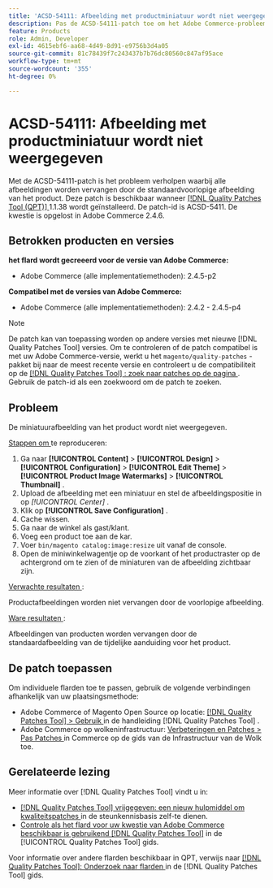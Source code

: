 ```yaml
---
title: 'ACSD-54111: Afbeelding met productminiatuur wordt niet weergegeven'
description: Pas de ACSD-54111-patch toe om het Adobe Commerce-probleem op te lossen, waarbij alle afbeeldingen worden vervangen door de standaardvoorlopige afbeelding van het product.
feature: Products
role: Admin, Developer
exl-id: 4615ebf6-aa68-4d49-8d91-e9756b3d4a05
source-git-commit: 81c78439f7c243437b7b76dc80560c847af95ace
workflow-type: tm+mt
source-wordcount: '355'
ht-degree: 0%

---
```


# ACSD-54111: Afbeelding met productminiatuur wordt niet weergegeven

Met de ACSD-54111-patch is het probleem verholpen waarbij alle afbeeldingen worden vervangen door de standaardvoorlopige afbeelding van het product. Deze patch is beschikbaar wanneer [[!DNL Quality Patches Tool (QPT)] ](https://experienceleague.adobe.com/nl/docs/commerce-knowledge-base/kb/announcements/commerce-announcements/magento-quality-patches-released-new-tool-to-self-serve-quality-patches) 1.1.38 wordt geïnstalleerd. De patch-id is ACSD-5411. De kwestie is opgelost in Adobe Commerce 2.4.6.

## Betrokken producten en versies

**het flard wordt gecreeerd voor de versie van Adobe Commerce:**

* Adobe Commerce (alle implementatiemethoden): 2.4.5-p2

**Compatibel met de versies van Adobe Commerce:**

* Adobe Commerce (alle implementatiemethoden): 2.4.2 - 2.4.5-p4

>[!NOTE]
>
>De patch kan van toepassing worden op andere versies met nieuwe [!DNL Quality Patches Tool] versies. Om te controleren of de patch compatibel is met uw Adobe Commerce-versie, werkt u het `magento/quality-patches` -pakket bij naar de meest recente versie en controleert u de compatibiliteit op de [[!DNL Quality Patches Tool] : zoek naar patches op de pagina ](https://experienceleague.adobe.com/tools/commerce-quality-patches/index.html?lang=nl-NL) . Gebruik de patch-id als een zoekwoord om de patch te zoeken.

## Probleem

De miniatuurafbeelding van het product wordt niet weergegeven.

<u> Stappen om </u> te reproduceren:

1. Ga naar **[!UICONTROL Content]** > **[!UICONTROL Design]** > **[!UICONTROL Configuration]** > **[!UICONTROL Edit Theme]** > **[!UICONTROL Product Image Watermarks]** > **[!UICONTROL Thumbnail]** .
1. Upload de afbeelding met een miniatuur en stel de afbeeldingspositie in op *[!UICONTROL Center]* .
1. Klik op **[!UICONTROL Save Configuration]** .
1. Cache wissen.
1. Ga naar de winkel als gast/klant.
1. Voeg een product toe aan de kar.
1. Voer `bin/magento catalog:image:resize` uit vanaf de console.
1. Open de miniwinkelwagentje op de voorkant of het productraster op de achtergrond om te zien of de miniaturen van de afbeelding zichtbaar zijn.

<u> Verwachte resultaten </u>:

Productafbeeldingen worden niet vervangen door de voorlopige afbeelding.

<u> Ware resultaten </u>:

Afbeeldingen van producten worden vervangen door de standaardafbeelding van de tijdelijke aanduiding voor het product.

## De patch toepassen

Om individuele flarden toe te passen, gebruik de volgende verbindingen afhankelijk van uw plaatsingsmethode:

* Adobe Commerce of Magento Open Source op locatie: [[!DNL Quality Patches Tool]  > Gebruik ](/help/tools/quality-patches-tool/usage.md) in de handleiding [!DNL Quality Patches Tool] .
* Adobe Commerce op wolkeninfrastructuur: [ Verbeteringen en Patches > Pas Patches ](https://experienceleague.adobe.com/docs/commerce-cloud-service/user-guide/develop/upgrade/apply-patches.html?lang=nl-NL) in Commerce op de gids van de Infrastructuur van de Wolk toe.

## Gerelateerde lezing

Meer informatie over [!DNL Quality Patches Tool] vindt u in:

* [[!DNL Quality Patches Tool]  vrijgegeven: een nieuw hulpmiddel om kwaliteitspatches ](https://experienceleague.adobe.com/nl/docs/commerce-knowledge-base/kb/announcements/commerce-announcements/magento-quality-patches-released-new-tool-to-self-serve-quality-patches) in de steunkennisbasis zelf-te dienen.
* [ Controle als het flard voor uw kwestie van Adobe Commerce beschikbaar is gebruikend  [!DNL Quality Patches Tool]](/help/tools/quality-patches-tool/patches-available-in-qpt/check-patch-for-magento-issue-with-magento-quality-patches.md) in de [!UICONTROL Quality Patches Tool] gids.


Voor informatie over andere flarden beschikbaar in QPT, verwijs naar [[!DNL Quality Patches Tool]: Onderzoek naar flarden ](https://experienceleague.adobe.com/tools/commerce-quality-patches/index.html?lang=nl-NL) in de [!DNL Quality Patches Tool] gids.
